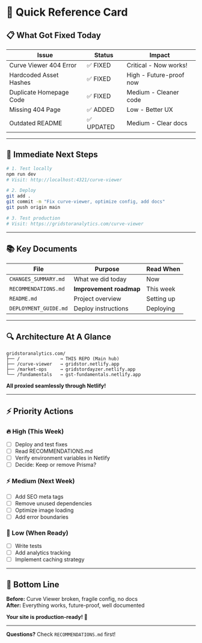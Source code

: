 # 🚀 Quick Reference Card

## 📋 What Got Fixed Today

| Issue | Status | Impact |
|-------|--------|--------|
| Curve Viewer 404 Error | ✅ FIXED | Critical - Now works! |
| Hardcoded Asset Hashes | ✅ FIXED | High - Future-proof now |
| Duplicate Homepage Code | ✅ FIXED | Medium - Cleaner code |
| Missing 404 Page | ✅ ADDED | Low - Better UX |
| Outdated README | ✅ UPDATED | Medium - Clear docs |

---

## 🎯 Immediate Next Steps

```bash
# 1. Test locally
npm run dev
# Visit: http://localhost:4321/curve-viewer

# 2. Deploy
git add .
git commit -m "Fix curve-viewer, optimize config, add docs"
git push origin main

# 3. Test production
# Visit: https://gridstoranalytics.com/curve-viewer
```

---

## 📚 Key Documents

| File | Purpose | Read When |
|------|---------|-----------|
| `CHANGES_SUMMARY.md` | What we did today | Now |
| `RECOMMENDATIONS.md` | **Improvement roadmap** | This week |
| `README.md` | Project overview | Setting up |
| `DEPLOYMENT_GUIDE.md` | Deploy instructions | Deploying |

---

## 🔍 Architecture At A Glance

```
gridstoranalytics.com/
├── /               → THIS REPO (Main hub)
├── /curve-viewer   → gridstor.netlify.app
├── /market-ops     → gridstordayzer.netlify.app
└── /fundamentals   → gst-fundamentals.netlify.app
```

**All proxied seamlessly through Netlify!**

---

## ⚡ Priority Actions

### 🔥 High (This Week)
- [ ] Deploy and test fixes
- [ ] Read RECOMMENDATIONS.md
- [ ] Verify environment variables in Netlify
- [ ] Decide: Keep or remove Prisma?

### ⚡ Medium (Next Week)
- [ ] Add SEO meta tags
- [ ] Remove unused dependencies
- [ ] Optimize image loading
- [ ] Add error boundaries

### 📅 Low (When Ready)
- [ ] Write tests
- [ ] Add analytics tracking
- [ ] Implement caching strategy

---

## 🎊 Bottom Line

**Before:** Curve Viewer broken, fragile config, no docs  
**After:** Everything works, future-proof, well documented

**Your site is production-ready! 🚀**

---

**Questions?** Check `RECOMMENDATIONS.md` first!

